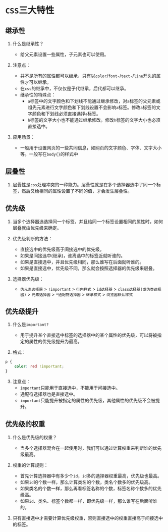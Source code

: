 # `CSS`三大特性

## 继承性

1. 什么是继承性？
    - 给父元素设置一些属性，子元素也可以使用。
    
2. 注意点：
    - 并不是所有的属性都可以继承，只有以`color`/`font-`/`text-`/`line`开头的属性才可以继承。
    - 在`css`的继承中，不仅仅是子代继承，后代都可以继承。
    - 继承性的特殊点：
        - `a`标签中的文字颜色和下划线不能通过继承修改，对`a`标签的父元素或祖先元素进行文字颜色和下划线设置不会影响`a`标签。修改`a`标签的文字颜色和下划线必须直接选择`a`标签。
        - `h`标签的文字大小也不能通过继承修改。修改`h`标签的文字大小也必须直接选中。
    
3. 应用场景：
    - 一般用于设置网页的一些共同信息，如网页的文字颜色、字体、文字大小等。一般写在`body{}`的样式中

## 层叠性

1. 层叠性是`css`处理冲突的一种能力。层叠性就是在多个选择器选中了同一个标签，然后又给相同的属性设置了不同的值，才会发生层叠性。

## 优先级

1. 当多个选择器选选择同一个标签，并且给同一个标签设置相同的属性时，如何层叠就由优先级来确定。

2. 优先级判断的方法：
    - 直接选中的优先级高于间接选中的优先级。
    - 如果是间接选中(继承)，谁离选中的标签近就听谁的。
    - 如果是直接选中，并且优先级相同，那么谁写在后面就听谁的。
    - 如果是直接选中，优先级不同，那么就会按照选择器的优先级来层叠。
    
3. 选择器优先级：
    - `伪元素选择器` > `!important` > `行内样式` > `id选择器` > `class选择器(或伪类选择器)` > `元素选择器` > `*通配符选择器` > `继承样式` > `浏览器默认样式`

## 优先级提升

1. 什么是`important?`
    - 用于提升某个直接选中标签的选择器中的某个属性的优先级，可以将被指定的属性的优先级提升为最高。
    
2. 格式：
```CSS
p {
    color: red !important;
}
```

3. 注意点：
    - `important`只能用于直接选中，不能用于间接选中。
    - 通配符选择器也是直接选中。
    - `important`只能提升被指定的属性的优先级，其他属性的优先级不会被提升。
    
## 优先级的权重

1. 什么是优先级的权重？
    - 当多个选择器混合在一起使用时，我们可以通过计算权重来判断谁的优先级最高。
    
2. 权重的计算规则：
    - 首先计算选择器中有多少个`id`，`id`多的选择器权重最高，优先级也最高。
    - 如果`id`的个数一样，那么计算类名的个数，类名个数多的优先级高。
    - 如果类名的个数一样，那么再看标签名称的个数，标签名称个数多的优先级高。
    - 如果`id`、类名、标签个数都一样，即优先级一样，那么谁写在后面听谁的。

3. 只有直接选中才需要计算优先级权重，否则直接选中的权重直接高于间接选中的标签。


